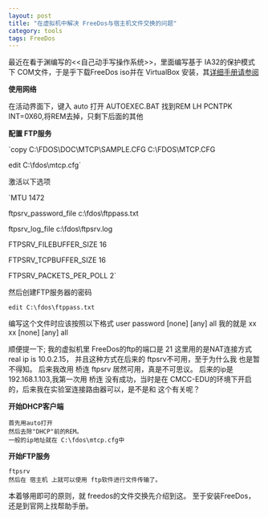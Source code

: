 ```yaml
---
layout: post
title: "在虚拟机中解决 FreeDos与宿主机文件交换的问题"
category: tools 
tags: FreeDos
---
```


最近在看于渊编写的<<自己动手写操作系统>>，里面编写基于 IA32的保护模式下 COM文件，于是乎下载FreeDos iso并在 VirtualBox 安装，其[详细手册请参阅](http://www.freedos.org/wiki/index.php/Main_Page) 

__使用网络__

在活动界面下，键入 auto 打开	AUTOEXEC.BAT
找到REM LH PCNTPK INT=0X60,将REM去掉，只剩下后面的其他

__配置 FTP服务__

`copy C:\FDOS\DOC\MTCP\SAMPLE.CFG C:\FDOS\MTCP.CFG

edit C:\fdos\mtcp.cfg`

激活以下选项

`MTU 1472

ftpsrv_password_file c:\fdos\ftppass.txt

ftpsrv_log_file c:\fdos\ftpsrv.log

FTPSRV_FILEBUFFER_SIZE 16

FTPSRV_TCPBUFFER_SIZE 16

FTPSRV_PACKETS_PER_POLL 2`

 然后创建FTP服务器的密码

 `edit C:\fdos\ftppass.txt`

 编写这个文件时应该按照以下格式
 user  password [none] [any] all
 我的就是
  xx   xx [none] [any] all

 顺便提一下;
 我的虚拟机里 FreeDos的ftp的端口是 21
 这里用的是NAT连接方式real ip is 10.0.2.15，
并且这种方式在后来的 ftpsrv不可用，至于为什么我
也是暂不得知。
后来我改用 桥连 ftpsrv 居然可用，真是不可思议。
后来的ip是 192.168.1.103,我第一次用 桥连 没有成功，当时是在
CMCC-EDU的环境下开启的，后来我在实验室连接路由器可以，是不是和
这个有关呢？

__开始DHCP客户端__

	首先用auto打开
	然后去除"DHCP"前的REM。
	一般的ip地址就在 C:\fdos\mtcp.cfg中

__开始FTP服务__

	ftpsrv
	然后在 宿主机 上就可以使用 ftp软件进行文件传输了。

本着够用即可的原则，就 freedos的文件交换先介绍到这。
至于安装FreeDos，还是到官网上找帮助手册。
